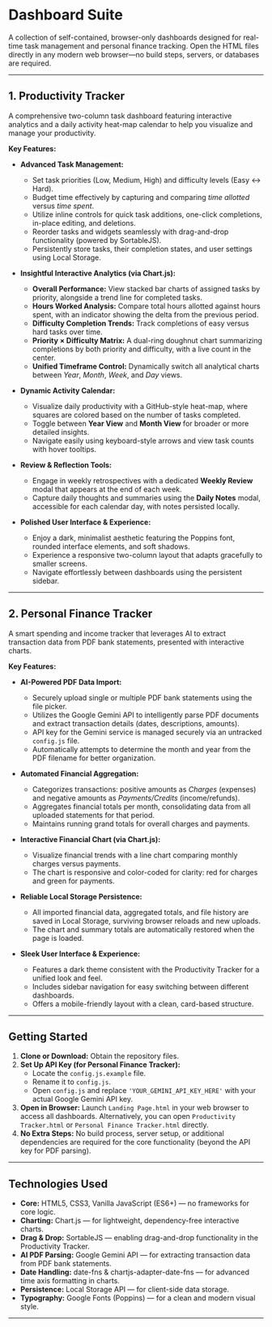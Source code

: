 # Dashboard Suite

A collection of self-contained, browser-only dashboards designed for real-time task management and personal finance tracking. Open the HTML files directly in any modern web browser—no build steps, servers, or databases are required.

---

## 1. Productivity Tracker

A comprehensive two-column task dashboard featuring interactive analytics and a daily activity heat-map calendar to help you visualize and manage your productivity.

**Key Features:**

*   **Advanced Task Management:**
    *   Set task priorities (Low, Medium, High) and difficulty levels (Easy ↔ Hard).
    *   Budget time effectively by capturing and comparing _time allotted_ versus _time spent_.
    *   Utilize inline controls for quick task additions, one-click completions, in-place editing, and deletions.
    *   Reorder tasks and widgets seamlessly with drag-and-drop functionality (powered by SortableJS).
    *   Persistently store tasks, their completion states, and user settings using Local Storage.

*   **Insightful Interactive Analytics (via Chart.js):**
    *   **Overall Performance:** View stacked bar charts of assigned tasks by priority, alongside a trend line for completed tasks.
    *   **Hours Worked Analysis:** Compare total hours allotted against hours spent, with an indicator showing the delta from the previous period.
    *   **Difficulty Completion Trends:** Track completions of easy versus hard tasks over time.
    *   **Priority × Difficulty Matrix:** A dual-ring doughnut chart summarizing completions by both priority and difficulty, with a live count in the center.
    *   **Unified Timeframe Control:** Dynamically switch all analytical charts between _Year_, _Month_, _Week_, and _Day_ views.

*   **Dynamic Activity Calendar:**
    *   Visualize daily productivity with a GitHub-style heat-map, where squares are colored based on the number of tasks completed.
    *   Toggle between **Year View** and **Month View** for broader or more detailed insights.
    *   Navigate easily using keyboard-style arrows and view task counts with hover tooltips.

*   **Review & Reflection Tools:**
    *   Engage in weekly retrospectives with a dedicated **Weekly Review** modal that appears at the end of each week.
    *   Capture daily thoughts and summaries using the **Daily Notes** modal, accessible for each calendar day, with notes persisted locally.

*   **Polished User Interface & Experience:**
    *   Enjoy a dark, minimalist aesthetic featuring the Poppins font, rounded interface elements, and soft shadows.
    *   Experience a responsive two-column layout that adapts gracefully to smaller screens.
    *   Navigate effortlessly between dashboards using the persistent sidebar.

---

## 2. Personal Finance Tracker

A smart spending and income tracker that leverages AI to extract transaction data from PDF bank statements, presented with interactive charts.

**Key Features:**

*   **AI-Powered PDF Data Import:**
    *   Securely upload single or multiple PDF bank statements using the file picker.
    *   Utilizes the Google Gemini API to intelligently parse PDF documents and extract transaction details (dates, descriptions, amounts).
    *   API key for the Gemini service is managed securely via an untracked `config.js` file.
    *   Automatically attempts to determine the month and year from the PDF filename for better organization.

*   **Automated Financial Aggregation:**
    *   Categorizes transactions: positive amounts as _Charges_ (expenses) and negative amounts as _Payments/Credits_ (income/refunds).
    *   Aggregates financial totals per month, consolidating data from all uploaded statements for that period.
    *   Maintains running grand totals for overall charges and payments.

*   **Interactive Financial Chart (via Chart.js):**
    *   Visualize financial trends with a line chart comparing monthly charges versus payments.
    *   The chart is responsive and color-coded for clarity: red for charges and green for payments.

*   **Reliable Local Storage Persistence:**
    *   All imported financial data, aggregated totals, and file history are saved in Local Storage, surviving browser reloads and new uploads.
    *   The chart and summary totals are automatically restored when the page is loaded.

*   **Sleek User Interface & Experience:**
    *   Features a dark theme consistent with the Productivity Tracker for a unified look and feel.
    *   Includes sidebar navigation for easy switching between different dashboards.
    *   Offers a mobile-friendly layout with a clean, card-based structure.

---

## Getting Started

1.  **Clone or Download:** Obtain the repository files.
2.  **Set Up API Key (for Personal Finance Tracker):**
    *   Locate the `config.js.example` file.
    *   Rename it to `config.js`.
    *   Open `config.js` and replace `'YOUR_GEMINI_API_KEY_HERE'` with your actual Google Gemini API key.
3.  **Open in Browser:** Launch `Landing Page.html` in your web browser to access all dashboards. Alternatively, you can open `Productivity Tracker.html` or `Personal Finance Tracker.html` directly.
4.  **No Extra Steps:** No build process, server setup, or additional dependencies are required for the core functionality (beyond the API key for PDF parsing).

---

## Technologies Used

*   **Core:** HTML5, CSS3, Vanilla JavaScript (ES6+) — no frameworks for core logic.
*   **Charting:** Chart.js — for lightweight, dependency-free interactive charts.
*   **Drag & Drop:** SortableJS — enabling drag-and-drop functionality in the Productivity Tracker.
*   **AI PDF Parsing:** Google Gemini API — for extracting transaction data from PDF bank statements.
*   **Date Handling:** date-fns & chartjs-adapter-date-fns — for advanced time axis formatting in charts.
*   **Persistence:** Local Storage API — for client-side data storage.
*   **Typography:** Google Fonts (Poppins) — for a clean and modern visual style.

---

